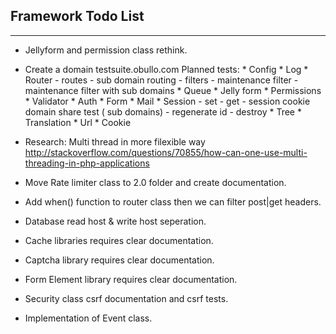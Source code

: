 
## Framework Todo List

------

* Jellyform and permission class rethink.
* Create a domain testsuite.obullo.com 
    Planned tests:
    	* Config
    	* Log
    	* Router
    		- routes
    		- sub domain routing
    		- filters
    		- maintenance filter
    		- maintenance filter with sub domains
    	* Queue
    	* Jelly form
    	* Permissions
    	* Validator
    	* Auth
    	* Form
    	* Mail
    	* Session
    		- set
    		- get
    		- session cookie domain share test ( sub domains)
    		- regenerate id
    		- destroy
    	* Tree
    	* Translation
    	* Url
    	* Cookie

* Research: Multi thread in more filexible way http://stackoverflow.com/questions/70855/how-can-one-use-multi-threading-in-php-applications
* Move Rate limiter class to 2.0 folder and create documentation.
* Add when() function to router class then we can filter post|get headers.
* Database read host & write host seperation.
* Cache libraries requires clear documentation.
* Captcha library requires clear documentation.
* Form Element library requires clear documentation.
* Security class csrf documentation and csrf tests.
* Implementation of Event class.